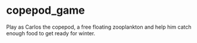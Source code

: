 # copepod_game
Play as Carlos the copepod, a free floating zooplankton and help him catch enough food to get ready for winter.
